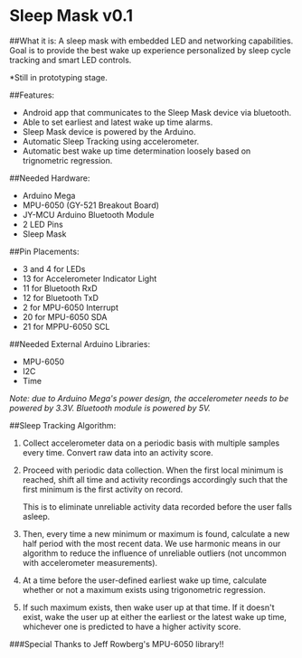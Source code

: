 Sleep Mask v0.1
====
##What it is:
A sleep mask with embedded LED and networking capabilities. Goal is to provide the best wake up experience personalized by sleep cycle tracking and smart LED controls.

*Still in prototyping stage.

##Features:
* Android app that communicates to the Sleep Mask device via bluetooth.
* Able to set earliest and latest wake up time alarms.
* Sleep Mask device is powered by the Arduino.
* Automatic Sleep Tracking using accelerometer.
* Automatic best wake up time determination loosely based on trignometric regression.

##Needed Hardware:

* Arduino Mega
* MPU-6050 (GY-521 Breakout Board)
* JY-MCU Arduino Bluetooth Module
* 2 LED Pins
* Sleep Mask

##Pin Placements:
* 3 and 4 for LEDs
* 13 for Accelerometer Indicator Light
* 11 for Bluetooth RxD
* 12 for Bluetooth TxD
* 2 for MPU-6050 Interrupt 
* 20 for MPU-6050 SDA
* 21 for MPPU-6050 SCL

##Needed External Arduino Libraries:
* MPU-6050
* I2C
* Time

*Note: due to Arduino Mega's power design, the accelerometer  needs to be powered by 3.3V. Bluetooth module is powered by 5V.*

##Sleep Tracking Algorithm:
1. Collect accelerometer data on a periodic basis with multiple samples every time. Convert raw data into an activity score.
2. Proceed with periodic data collection. When the first local minimum is reached, shift all time and activity recordings accordingly such that the first minimum is the first activity on record. 

   This is to eliminate unreliable activity data recorded before the user falls asleep.

3. Then, every time a new minimum or maximum is found, calculate a new half period with the most recent data. We use harmonic means in our algorithm to reduce the influence of unreliable outliers (not uncommon with accelerometer measurements).
4. At a time before the user-defined earliest wake up time, calculate whether or not a maximum exists using trigonometric regression. 
5. If such maximum exists, then wake user up at that time. If it doesn't exist, wake the user up at either the earliest or the latest wake up time, whichever one is predicted to have a higher activity score.

###Special Thanks to Jeff Rowberg's MPU-6050 library!!